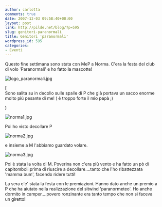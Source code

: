 ```yaml
---
author: carlotta
comments: true
date: 2007-12-03 09:58:40+00:00
layout: post
link: http://pilde.net/blog/?p=595
slug: genitori-paranormali
title: Genitori 'paranormali'
wordpress_id: 595
categories:
- Eventi
---
```


Questo fine settimana sono stata con MeP a Norma. C'era la festa del club di volo 'Paranormali' e ho fatto la mascotte!

![logo_paranormali.jpg]({{baseurl}}/uploads/2007/12/logo_paranormali.jpg)




[   
Sono salita su in decollo sulle spalle di P che già portava un sacco enorme molto più pesante di me! ( è troppo forte il mio papà ;)


 )




![norma1.jpg]({{baseurl}}/uploads/2007/12/norma1.jpg)




Poi ho visto decollare P 

![norma2.jpg]({{baseurl}}/uploads/2007/12/norma2.jpg)




e insieme a M l'abbiamo guardato volare.

![norma3.jpg]({{baseurl}}/uploads/2007/12/norma3.jpg)




Poi è stata la volta di M. Poverina non c'era più vento e ha fatto un pò di capitomboli prima di riuscire a decollare....tanto che l'ho ribattezzata 'mamma bum', facendo ridere tutti! 

La sera c'e' stata la festa con le premiazioni. Hanno dato anche un premio a P che ha aiutato nella realizzazione del sitwind 'paranormeteo'.
Ho anche dormito in camper....povero ronzinante era tanto tempo che non si faceva un giretto!






